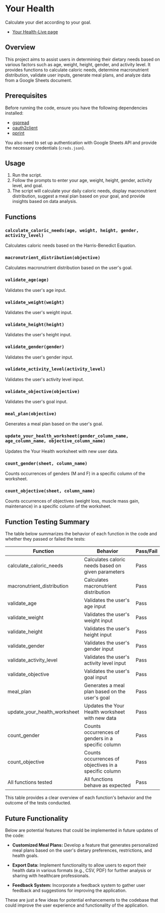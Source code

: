 # Your Health

Calculate your diet according to your goal.

- [Your Health-Live page](https://your-health-1e58ffa00d71.herokuapp.com/)

## Overview

This project aims to assist users in determining their dietary needs based on various factors such as age, weight, height, gender, and activity level. It provides functions to calculate caloric needs, determine macronutrient distribution, validate user inputs, generate meal plans, and analyze data from a Google Sheets document.

## Prerequisites

Before running the code, ensure you have the following dependencies installed:

- [gspread](https://gspread.readthedocs.io/en/latest/)
- [oauth2client](https://oauth2client.readthedocs.io/en/latest/)
- [pprint](https://docs.python.org/3/library/pprint.html)

You also need to set up authentication with Google Sheets API and provide the necessary credentials (`creds.json`).

## Usage

1. Run the script.
2. Follow the prompts to enter your age, weight, height, gender, activity level, and goal.
3. The script will calculate your daily caloric needs, display macronutrient distribution, suggest a meal plan based on your goal, and provide insights based on data analysis.

## Functions

### `calculate_caloric_needs(age, weight, height, gender, activity_level)`

Calculates caloric needs based on the Harris-Benedict Equation.

### `macronutrient_distribution(objective)`

Calculates macronutrient distribution based on the user's goal.

### `validate_age(age)`

Validates the user's age input.

### `validate_weight(weight)`

Validates the user's weight input.

### `validate_height(height)`

Validates the user's height input.

### `validate_gender(gender)`

Validates the user's gender input.

### `validate_activity_level(activity_level)`

Validates the user's activity level input.

### `validate_objective(objective)`

Validates the user's goal input.

### `meal_plan(objective)`

Generates a meal plan based on the user's goal.

### `update_your_health_worksheet(gender_column_name, age_column_name, objective_column_name)`

Updates the Your Health worksheet with new user data.

### `count_gender(sheet, column_name)`

Counts occurrences of genders (M and F) in a specific column of the worksheet.

### `count_objective(sheet, column_name)`

Counts occurrences of objectives (weight loss, muscle mass gain, maintenance) in a specific column of the worksheet.

## Function Testing Summary

The table below summarizes the behavior of each function in the code and whether they passed or failed the tests:

| Function                    | Behavior                                           | Pass/Fail |
|-----------------------------|----------------------------------------------------|-----------|
| calculate_caloric_needs    | Calculates caloric needs based on given parameters | Pass      |
| macronutrient_distribution | Calculates macronutrient distribution              | Pass      |
| validate_age                | Validates the user's age input                     | Pass      |
| validate_weight             | Validates the user's weight input                  | Pass      |
| validate_height             | Validates the user's height input                  | Pass      |
| validate_gender             | Validates the user's gender input                  | Pass      |
| validate_activity_level     | Validates the user's activity level input          | Pass      |
| validate_objective          | Validates the user's goal input                    | Pass      |
| meal_plan                   | Generates a meal plan based on the user's goal     | Pass      |
| update_your_health_worksheet| Updates the Your Health worksheet with new data    | Pass      |
| count_gender                | Counts occurrences of genders in a specific column  | Pass      |
| count_objective             | Counts occurrences of objectives in a specific column | Pass      |
| All functions tested        | All functions behave as expected                   | Pass      |

This table provides a clear overview of each function's behavior and the outcome of the tests conducted.

## Future Functionality

Below are potential features that could be implemented in future updates of the code:

- **Customized Meal Plans:** Develop a feature that generates personalized meal plans based on the user's dietary preferences, restrictions, and health goals.

- **Export Data:** Implement functionality to allow users to export their health data in various formats (e.g., CSV, PDF) for further analysis or sharing with healthcare professionals.

- **Feedback System:** Incorporate a feedback system to gather user feedback and suggestions for improving the application.

These are just a few ideas for potential enhancements to the codebase that could improve the user experience and functionality of the application.